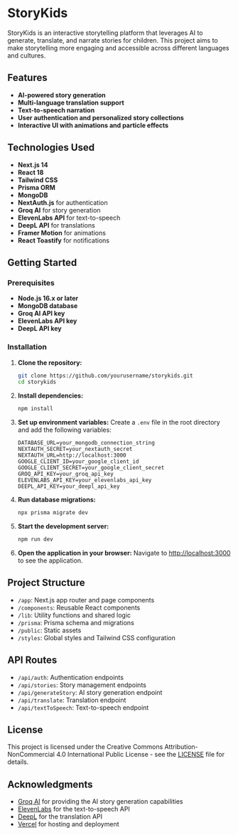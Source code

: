# StoryKids

StoryKids is an interactive storytelling platform that leverages AI to generate, translate, and narrate stories for children. This project aims to make storytelling more engaging and accessible across different languages and cultures.

## Features

- **AI-powered story generation**
- **Multi-language translation support**
- **Text-to-speech narration**
- **User authentication and personalized story collections**
- **Interactive UI with animations and particle effects**

## Technologies Used

- **Next.js 14**
- **React 18**
- **Tailwind CSS**
- **Prisma ORM**
- **MongoDB**
- **NextAuth.js** for authentication
- **Groq AI** for story generation
- **ElevenLabs API** for text-to-speech
- **DeepL API** for translations
- **Framer Motion** for animations
- **React Toastify** for notifications

## Getting Started

### Prerequisites

- **Node.js 16.x or later**
- **MongoDB database**
- **Groq AI API key**
- **ElevenLabs API key**
- **DeepL API key**

### Installation

1. **Clone the repository:**
   ```bash
   git clone https://github.com/yourusername/storykids.git
   cd storykids
   ```

2. **Install dependencies:**
   ```bash
   npm install
   ```

3. **Set up environment variables:**
   Create a `.env` file in the root directory and add the following variables:
   ```env
   DATABASE_URL=your_mongodb_connection_string
   NEXTAUTH_SECRET=your_nextauth_secret
   NEXTAUTH_URL=http://localhost:3000
   GOOGLE_CLIENT_ID=your_google_client_id
   GOOGLE_CLIENT_SECRET=your_google_client_secret
   GROQ_API_KEY=your_groq_api_key
   ELEVENLABS_API_KEY=your_elevenlabs_api_key
   DEEPL_API_KEY=your_deepl_api_key
   ```

4. **Run database migrations:**
   ```bash
   npx prisma migrate dev
   ```

5. **Start the development server:**
   ```bash
   npm run dev
   ```

6. **Open the application in your browser:**
   Navigate to [http://localhost:3000](http://localhost:3000) to see the application.

## Project Structure

- `/app`: Next.js app router and page components
- `/components`: Reusable React components
- `/lib`: Utility functions and shared logic
- `/prisma`: Prisma schema and migrations
- `/public`: Static assets
- `/styles`: Global styles and Tailwind CSS configuration

## API Routes

- `/api/auth`: Authentication endpoints
- `/api/stories`: Story management endpoints
- `/api/generateStory`: AI story generation endpoint
- `/api/translate`: Translation endpoint
- `/api/textToSpeech`: Text-to-speech endpoint

## License

This project is licensed under the Creative Commons Attribution-NonCommercial 4.0 International Public License - see the [LICENSE](LICENSE) file for details.

## Acknowledgments

- [Groq AI](https://www.groq.com/) for providing the AI story generation capabilities
- [ElevenLabs](https://elevenlabs.io/) for the text-to-speech API
- [DeepL](https://www.deepl.com/) for the translation API
- [Vercel](https://vercel.com/) for hosting and deployment